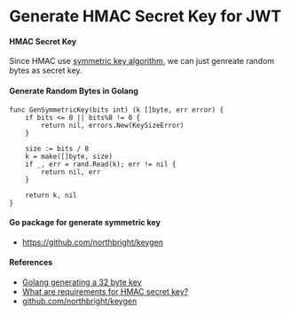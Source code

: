 # Generate HMAC Secret Key for JWT

#### HMAC Secret Key

Since HMAC use [symmetric key algorithm](https://en.wikipedia.org/wiki/Symmetric-key_algorithm), we can just genreate random bytes as secret key.

#### Generate Random Bytes in Golang

    func GenSymmetricKey(bits int) (k []byte, err error) {
	    if bits <= 0 || bits%8 != 0 {
		    return nil, errors.New(KeySizeError)
	    }

	    size := bits / 8
	    k = make([]byte, size)
	    if _, err = rand.Read(k); err != nil {
		    return nil, err
	    }

	    return k, nil
    }

#### Go package for generate symmetric key
* <https://github.com/northbright/keygen>

#### References
* [Golang generating a 32 byte key](http://stackoverflow.com/questions/21160258/golang-generating-a-32-byte-key)
* [What are requirements for HMAC secret key?](http://security.stackexchange.com/questions/95972/what-are-requirements-for-hmac-secret-key)
* [github.com/northbright/keygen](https://github.com/northbright/keygen)